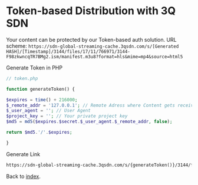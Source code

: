 # Token-based Distribution with 3Q SDN

Your content can be protected by our Token-based auth solution.
URL scheme: `https://sdn-global-streaming-cache.3qsdn.com/s/[Generated HASH]/[Timestamp]/3144/files/17/11/766971/3144-F98zkwncqTR7BMg2.ism/manifest.m3u8?format=hls&mime=mp4&source=html5`

Generate Token in PHP

```php
// token.php

function generateToken() {

$expires = time() + 216000;
$_remote_addr = '127.0.0.1'; // Remote Adress where Content gets received from
$_user_agent = ''; // User Agent
$project_key = ''; // Your private project key
$md5 = md5($expires.$secret.$_user_agent.$_remote_addr, false);

return $md5.'/'.$expires;

}
```

Generate Link

```html
https://sdn-global-streaming-cache.3qsdn.com/s/{generateToken()}/3144/files/17/11/766971/3144-F98zkwncqTR7BMg2.ism/manifest.m3u8?format=hls&mime=mp4&source=html5
```

Back to [index](../README.md).